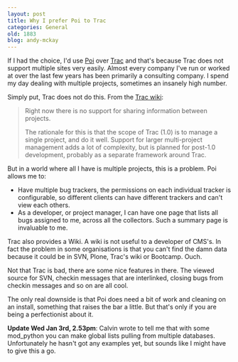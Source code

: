 ```yaml
---
layout: post
title: Why I prefer Poi to Trac
categories: General
old: 1883
blog: andy-mckay
---
```

If I had the choice, I'd use <a href="http://plone.org/products/poi">Poi</a> over <a href="http://trac.edgewall.org/">Trac</a> and that's because Trac does not support multiple sites very easily. Almost every company I've run or worked at over the last few years has been primarily a consulting company.  I spend my day dealing with multiple projects, sometimes an insanely high number.

Simply put, Trac does not do this. From the <a href="http://trac.edgewall.org/wiki/TracFaq#can-i-manage-multiple-projects-from-a-single-installation-of-trac">Trac wiki</a>:
<blockquote>Right now there is no support for sharing information between projects.

The rationale for this is that the scope of Trac (1.0) is to manage a single project, and do it well. Support for larger multi-project management adds a lot of complexity, but is planned for post-1.0 development, probably as a separate framework around Trac.</blockquote>
But in a world where all I have is multiple projects, this is a problem. Poi allows me to:
<ul>
	<li>Have multiple bug trackers, the permissions on each individual tracker is configurable, so different clients can have different trackers and can't view each others.</li>
	<li>As a developer, or project manager, I can have one page that lists all bugs assigned to me, across all the collectors. Such a summary page is invaluable to me.</li>
</ul>
Trac also provides a Wiki. A wiki is not useful to a developer of CMS's. In fact the problem in some organisations is that you can't find the damn data because it could be in SVN, Plone, Trac's wiki or Bootcamp. Ouch.

Not that Trac is bad, there are some nice features in there. The viewed source for SVN, checkin messages that are interlinked, closing bugs from checkin messages and so on are all cool.

The only real downside is that Poi does need a bit of work and cleaning on an install, something that raises the bar a little. But that's only if you are being a perfectionist about it.

<p><b>Update Wed Jan 3rd, 2.53pm</b>: Calvin wrote to tell me that with some mod_python you can make global lists pulling from multiple databases. Unfortunately he hasn't got any examples yet, but sounds like I might have to give this a go.</p>